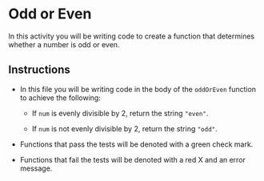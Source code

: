 # Odd or Even

In this activity you will be writing code to create a function that determines whether a number is odd or even.

## Instructions

  * In this file you will be writing code in the body of the `oddOrEven` function to achieve the following:

    * If `num` is evenly divisible by 2, return the string `"even"`.

    * If `num` is not evenly divisible by 2, return the string `"odd"`.

  * Functions that pass the tests will be denoted with a green check mark.

  * Functions that fail the tests will be denoted with a red X and an error message.